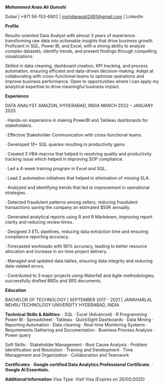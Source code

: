 ***Mohammed Anas Ali Qureshi***

Dubai | +971 56-153-6902 | mohdanasali2491@gmail.com | LinkedIn

**Profile**

Results-oriented Data Analyst with almost 3 years of experience transforming raw data into actionable insights that drive business growth. Proficient in SQL, Power BI, and Excel, with a strong ability to analyze complex datasets, identify trends, and present findings through compelling visualizations.

Skilled in data cleaning, dashboard creation, KPI tracking, and process automation, ensuring efficient and data-driven decision-making. Adept at collaborating with cross-functional teams to optimize operations and improve business performance.
Open to opportunities where I can apply my analytical expertise to drive meaningful business impact.

**Experience**

DATA ANALYST 
AMAZON, HYDERABAD, INDIA MARCH 2022 – JANUARY 2025

·	Hands-on experience in making PowerBI and Tableau dashboards for stakeholders.

·	Effective Stakeholder Communication with cross-functional teams.

·	Developed 10+ SQL queries resulting in productivity gains.

·	Created 3 VBA-macros that helped in resolving quality and productivity tracking issue which helped in improving SOP compliance.

·	Led a 4-week training program in Excel and SQL.

·	Lead 2 automation initiatives that helped in elimination of missing SLA.

·	Analyzed and identifying trends that led to improvement in operational strategies.

·	Detected fraudulent patterns among sellers, reducing fraudulent transactions saving the company an estimated $50K annually.

·	Generated analytical reports using R and R Markdown, improving report clarity and reducing review times.

·	Designed 3 ETL pipelines, reducing data extraction time and ensuring compliance reporting accuracy.

·	Forecasted workloads with 90% accuracy, leading to better resource allocation and increase in on-time project delivery.

·	Managed and updated data tables, ensuring data integrity and reducing data-related errors.

·	Contributed to 3 major projects using Waterfall and Agile methodologies; successfully drafted BRDs and SRS documents.



**Education**

BACHELOR OF TECHNOLOGY | SEPTEMBER 2017 - 2021 | 
JAWAHARLAL NEHRU TECHNOLOGY UNIVERSITY HYDERABAD, INDIA

**Technical Skills & Abilities**:
·	SQL 
·	Excel (Advanced) 
·	R Programming
·	Power BI
·	Spreadsheet
·	Tableau 
·	QuickSight Dashboards
·	Data Mining
·	Reporting Automation 
·	Data cleaning
·	Real-time Monitoring Systems 
·	Requirements Gathering and Documentation
·	Business Process Analysis
·	Power query	


Soft Skills:
·	Stakeholder Management
·	Root Cause Analysis
·	Problem Identification and Resolution
·	Training and Development
·	Time Management and Organization
·	Collaboration and Teamwork


**Certificates**
·	**Google certified Data Analytics Professional Certificate.**
·	**Google AI Essentials.**


**Additional Information**
Visa Type: Visit Visa (Expires on 26/05/2025)
